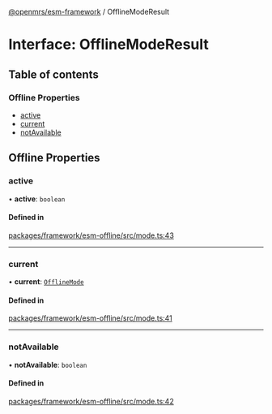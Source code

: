 [@openmrs/esm-framework](../API.md) / OfflineModeResult

# Interface: OfflineModeResult

## Table of contents

### Offline Properties

- [active](OfflineModeResult.md#active)
- [current](OfflineModeResult.md#current)
- [notAvailable](OfflineModeResult.md#notavailable)

## Offline Properties

### active

• **active**: `boolean`

#### Defined in

[packages/framework/esm-offline/src/mode.ts:43](https://github.com/jona42-ui/openmrs-esm-core/blob/main/packages/framework/esm-offline/src/mode.ts#L43)

___

### current

• **current**: [`OfflineMode`](../API.md#offlinemode)

#### Defined in

[packages/framework/esm-offline/src/mode.ts:41](https://github.com/jona42-ui/openmrs-esm-core/blob/main/packages/framework/esm-offline/src/mode.ts#L41)

___

### notAvailable

• **notAvailable**: `boolean`

#### Defined in

[packages/framework/esm-offline/src/mode.ts:42](https://github.com/jona42-ui/openmrs-esm-core/blob/main/packages/framework/esm-offline/src/mode.ts#L42)
